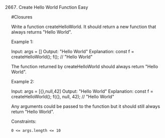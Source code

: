 2667. Create Hello World Function
Easy

#Closures

Write a function createHelloWorld. It should return a new function that always returns "Hello World".

 

Example 1:

Input: args = []
Output: "Hello World"
Explanation:
const f = createHelloWorld();
f(); // "Hello World"

The function returned by createHelloWorld should always return "Hello World".

Example 2:

Input: args = [{},null,42]
Output: "Hello World"
Explanation:
const f = createHelloWorld();
f({}, null, 42); // "Hello World"

Any arguments could be passed to the function but it should still always return "Hello World".

 

Constraints:

    0 <= args.length <= 10


